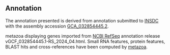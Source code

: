 **Annotation**
----------

The annotation presented is derived from annotation submitted to
[INSDC](http://www.insdc.org) with the assembly accession [GCA\_032854445.2](http://www.ebi.ac.uk/ena/data/view/GCA_032854445.2).

metazoa displaying genes imported from [NCBI RefSeq](https://www.ncbi.nlm.nih.gov/genome/annotation_euk/Liolophura_japonica/GCF_032854445.1-RS_2024_04.html) annotation release vGCF_032854445.1-RS_2024_04.html.
Small RNA features, protein features, BLAST hits and cross-references have been
computed by [metazoa](https://metazoa.ensembl.org/info/genome/annotation/index.html).
